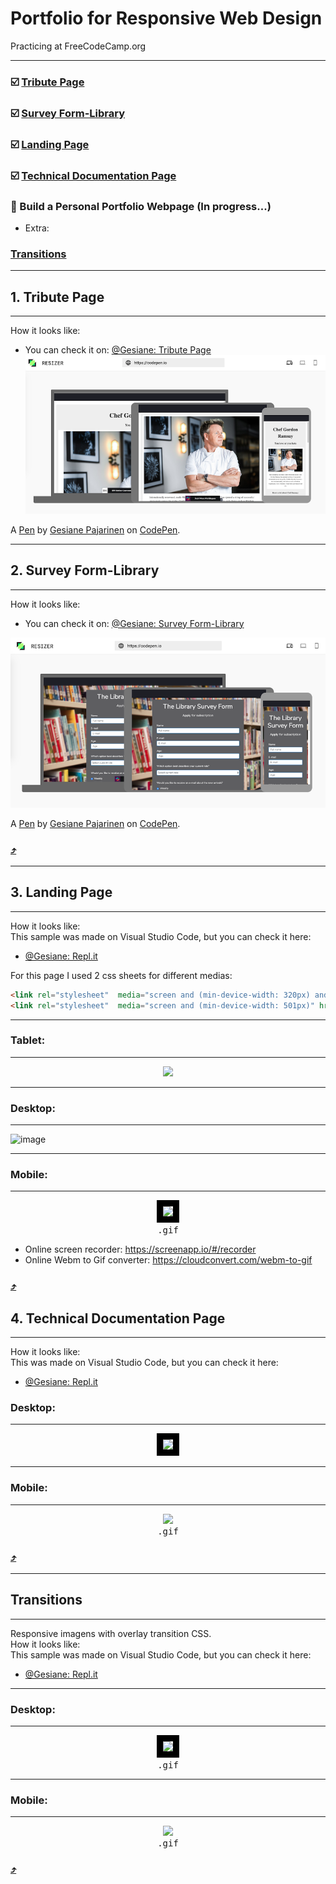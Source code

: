 # Portfolio for Responsive Web Design    
Practicing at FreeCodeCamp.org
***

### :ballot_box_with_check: [Tribute Page](#1-tribute-page)  
### :ballot_box_with_check: [Survey Form-Library](#2-survey-form-library)  
### :ballot_box_with_check: [Landing Page](#3-landing-page) 
### :ballot_box_with_check: [Technical Documentation Page](#4-technical-documentation-page)
### :black_square_button:  Build a Personal Portfolio Webpage   (In progress...)


- Extra:   
### [Transitions](#transitions)   
---


## 1. Tribute Page 
------------------
How it looks like:   
- You can check it on: [@Gesiane: Tribute Page](https://codepen.io/Gesiane/full/povYbYw)   
![image](https://github.com/GePajarinen/FCC-ResponsiveWebDesign/blob/master/Build%20a%20Tribute%20Page/tribute.png?raw=true)   

A [Pen](https://codepen.io/Gesiane/pen/povYbYw) by [Gesiane Pajarinen](https://codepen.io/Gesiane) on [CodePen](https://codepen.io).


***

## 2. Survey Form-Library
------------------------
How it looks like:   
- You can check it on: [@Gesiane: Survey Form-Library](https://codepen.io/Gesiane/full/OJPevNz)   
 
 ![image](https://github.com/GePajarinen/FCC-ResponsiveWebDesign/blob/master/Build%20a%20Survey%20Form/Survey%20Form.png?raw=true)

A [Pen](https://codepen.io/Gesiane/pen/OJPevNz) by [Gesiane Pajarinen](https://codepen.io/Gesiane) on [CodePen](https://codepen.io).

### [:arrow_heading_up:](#portfolio-for-responsive-web-design)   


***

## 3. Landing Page
------------------------
How it looks like:   
This sample was made on Visual Studio Code, but you can check it here:   
- [@Gesiane: Repl.it](https://candies--gesiane.repl.co/)   

For this page I used 2 css sheets for different medias:  

```html
<link rel="stylesheet"  media="screen and (min-device-width: 320px) and (max-device-width: 500px)" href="styleMobile.css" />   
<link rel="stylesheet"  media="screen and (min-device-width: 501px)" href="styleMain.css" /> 
```

---
### Tablet:   
---   
<p align="center">
  <img src="https://github.com/GePajarinen/Responsive-Web-Design/blob/master/Build%20a%20Product%20Landing%20Page/pics/pad%20copy.png?raw=true">
</p>   

---   

### Desktop:   
---   
![image](https://github.com/GePajarinen/Responsive-Web-Design/blob/master/Build%20a%20Product%20Landing%20Page/pics/desktop.gif?raw=true)  

---   

### Mobile:   
---   
<p align="center">
 <kbd>
  <img src="https://github.com/GePajarinen/Responsive-Web-Design/blob/master/Build%20a%20Product%20Landing%20Page/pics/phone.gif?raw=true" style="border: 10px solid black">   
  <br>.gif
 </kbd>
</p>

- Online screen recorder: https://screenapp.io/#/recorder
- Online Webm to Gif converter: https://cloudconvert.com/webm-to-gif

### [:arrow_heading_up:](#portfolio-for-responsive-web-design)


## 4. Technical Documentation Page
------------------------
How it looks like:   
This was made on Visual Studio Code, but you can check it here:   
- [@Gesiane: Repl.it](https://technical-documentation.gesiane.repl.co/) 

### Desktop:   
---  
<p align="center">
 <kbd>
  <img src="https://github.com/GePajarinen/Responsive-Web-Design/blob/master/Build%20a%20Technical%20Documentation%20Page/deskt.png?raw=true" style="border: 10px solid black" "width:100px">   
 </kbd>
</p>

---   

### Mobile:   
---  

<p align="center">
 <kbd>
  <img src="https://github.com/GePajarinen/Responsive-Web-Design/blob/master/Build%20a%20Technical%20Documentation%20Page/mobile.gif?raw=true" style="border: 10px solid black,  width:50px">   
  <br>.gif
 </kbd>
</p>


### [:arrow_heading_up:](#portfolio-for-responsive-web-design)  


***

## Transitions
------------------------  

Responsive imagens with overlay transition CSS.   
How it looks like:   
This sample was made on Visual Studio Code, but you can check it here:   
- [@Gesiane: Repl.it](https://codepen.io/Gesiane/full/QWyKzqJ)   
---   
### Desktop:   
---  
<p align="center">
 <kbd>
  <img src="https://github.com/GePajarinen/Responsive-Web-Design/blob/master/Transition/video-laptop.gif?raw=true" style="border: 10px solid black" "width:100px">   
  <br>.gif
 </kbd>
</p>

---   

### Mobile:   
---  

<p align="center">
 <kbd>
  <img src="https://github.com/GePajarinen/Responsive-Web-Design/blob/master/Transition/video-mobile.gif?raw=true" style="border: 10px solid black,  width:50px">   
  <br>.gif
 </kbd>
</p>


### [:arrow_heading_up:](#portfolio-for-responsive-web-design)   
